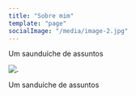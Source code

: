 ```yaml
---
title: "Sobre mim"
template: "page"
socialImage: "/media/image-2.jpg"
---
```


Um saunduíche de assuntos

![.](/media/image-2.jpg)

Um sanduíche de assuntos